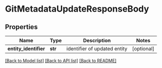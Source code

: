 # GitMetadataUpdateResponseBody

## Properties
Name | Type | Description | Notes
------------ | ------------- | ------------- | -------------
**entity_identifier** | **str** | identifier of updated entity | [optional] 

[[Back to Model list]](../README.md#documentation-for-models) [[Back to API list]](../README.md#documentation-for-api-endpoints) [[Back to README]](../README.md)

